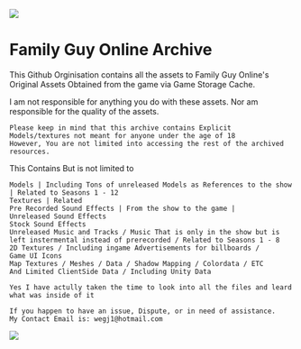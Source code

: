 ![](https://www.kindpng.com/picc/m/118-1189062_transparent-peter-griffin-png-peter-griffin-channel-art.png)
# Family Guy Online Archive 
This Github Orginisation contains all the assets to Family Guy Online's Original Assets Obtained from the game via Game Storage Cache.

I am not responsible for anything you do with these assets. Nor am responsible for the quality of the assets.
```
Please keep in mind that this archive contains Explicit Models/textures not meant for anyone under the age of 18
However, You are not limited into accessing the rest of the archived resources. 
```

This Contains But is not limited to
```
Models | Including Tons of unreleased Models as References to the show | Related to Seasons 1 - 12
Textures | Related 
Pre Recorded Sound Effects | From the show to the game | 
Unreleased Sound Effects 
Stock Sound Effects
Unreleased Music and Tracks / Music That is only in the show but is left instermental instead of prerecorded / Related to Seasons 1 - 8 
2D Textures / Including ingame Advertisements for billboards /
Game UI Icons 
Map Textures / Meshes / Data / Shadow Mapping / Colordata / ETC
And Limited ClientSide Data / Including Unity Data
```

`Yes I have actully taken the time to look into all the files and leard what was inside of it`
```
If you happen to have an issue, Dispute, or in need of assistance.
My Contact Email is: wegj1@hotmail.com
```

![](https://i.pinimg.com/originals/63/95/bc/6395bca7e3646181e962b3a445ae4223.jpg)
